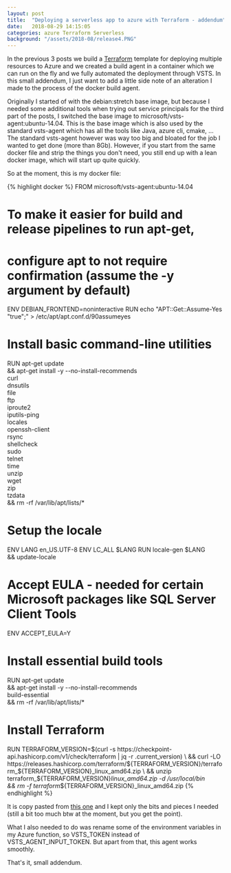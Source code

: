 ```yaml
---
layout: post
title:  "Deploying a serverless app to azure with Terraform - addendum"
date:   2018-08-29 14:15:05
categories: azure Terraform Serverless
background: "/assets/2018-08/release4.PNG"
---
```


In the previous 3 posts we build a [Terraform][terraformstart] template for deploying multiple resources to Azure and we created a build agent in a container which we can run on the fly and we fully automated the deployment through VSTS. In this small addendum, I just want to add a little side note of an alteration I made to the process of the docker build agent. 

Originally I started of with the debian:stretch base image, but because I needed some additional tools when trying out service principals for the third part of the posts, I switched the base image to microsoft/vsts-agent:ubuntu-14.04. This is the base image which is also used by the standard vsts-agent which has all the tools like Java, azure cli, cmake, ... The standard vsts-agent however was way too big and bloated for the job I wanted to get done (more than 8Gb). However, if you start from the same docker file and strip the things you don't need, you still end up with a lean docker image, which will start up quite quickly. 

So at the moment, this is my docker file:

{% highlight docker %}
FROM microsoft/vsts-agent:ubuntu-14.04

# To make it easier for build and release pipelines to run apt-get,
# configure apt to not require confirmation (assume the -y argument by default)
ENV DEBIAN_FRONTEND=noninteractive
RUN echo "APT::Get::Assume-Yes \"true\";" > /etc/apt/apt.conf.d/90assumeyes

# Install basic command-line utilities
RUN apt-get update \
 && apt-get install -y --no-install-recommends \
    curl \
    dnsutils \
    file \
    ftp \
    iproute2 \
    iputils-ping \
    locales \
    openssh-client \
    rsync\
    shellcheck \
    sudo \
    telnet \
    time \
    unzip \
    wget \
    zip \
    tzdata \
 && rm -rf /var/lib/apt/lists/*

 # Setup the locale
ENV LANG en_US.UTF-8
ENV LC_ALL $LANG
RUN locale-gen $LANG \
 && update-locale

# Accept EULA - needed for certain Microsoft packages like SQL Server Client Tools
ENV ACCEPT_EULA=Y

# Install essential build tools
RUN apt-get update \
 && apt-get install -y --no-install-recommends \
    build-essential \
 && rm -rf /var/lib/apt/lists/*
 
 # Install Terraform
RUN TERRAFORM_VERSION=$(curl -s https://checkpoint-api.hashicorp.com/v1/check/terraform | jq -r .current_version) \
 && curl -LO https://releases.hashicorp.com/terraform/${TERRAFORM_VERSION}/terraform_${TERRAFORM_VERSION}_linux_amd64.zip \
 && unzip terraform_${TERRAFORM_VERSION}_linux_amd64.zip -d /usr/local/bin \
 && rm -f terraform_${TERRAFORM_VERSION}_linux_amd64.zip
{% endhighlight %}

It is copy pasted from [this one][docker] and I kept only the bits and pieces I needed (still a bit too much btw at the moment, but you get the point). 

What I also needed to do was rename some of the environment variables in my Azure function, so VSTS_TOKEN instead of VSTS_AGENT_INPUT_TOKEN. But apart from that, this agent works smoothly. 

That's it, small addendum. 

[terraformstart]: https://www.terraform.io/
[docker]: https://github.com/microsoft/vsts-agent-docker/blob/e1d3d411ddd55ac4f0385ad3291439d8a3949614/ubuntu/14.04/standard/Dockerfile
